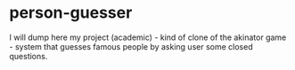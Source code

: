 # person-guesser
I will dump here my project (academic) - kind of clone of the akinator game - system that guesses famous people by asking user some closed questions.
